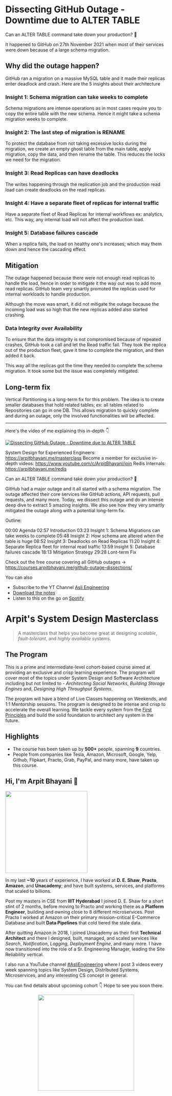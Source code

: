 Dissecting GitHub Outage - Downtime due to ALTER TABLE
===


Can an ALTER TABLE command take down your production? 🤯

It happened to GitHub on 27th November 2021 when most of their services were down because of a large schema migration.

## Why did the outage happen?

GitHub ran a migration on a massive MySQL table and it made their replicas enter deadlock and crash. Here are the 5 insights about their architecture

### Insight 1: Schema migration can take weeks to complete

Schema migrations are intense operations as in most cases require you to copy the entire table with the new schema. Hence it might take a schema migration weeks to complete.

### Insight 2: The last step of migration is RENAME

To protect the database from not taking excessive locks during the migration, we create an empty ghost table from the main table, apply migration, copy the data, and then rename the table. This reduces the locks we need for the migration.

### Insight 3: Read Replicas can have deadlocks

The writes happening through the replication job and the production read load can create deadlocks on the read replicas.

### Insight 4: Have a separate fleet of replicas for internal traffic

Have a separate fleet of Read Replicas for internal workflows ex: analytics, etc. This way, any internal load will not affect the production load.

### Insight 5: Database failures cascade

When a replica fails, the load on healthy one's increases; which may them down and hence the cascading effect.

## Mitigation

The outage happened because there were not enough read replicas to handle the load, hence in order to mitigate it the way out was to add more read replicas. GitHub team very smartly promoted the replicas used for internal workloads to handle production.

Although the move was smart, it did not mitigate the outage because the incoming load was so high that the new replicas added also started crashing.

### Data Integrity over Availability

To ensure that the data integrity is not compromised because of repeated crashes, GitHub took a call and let the Read traffic fail. They took the replica out of the production fleet, gave it time to complete the migration, and then added it back.

This way all the replicas got the time they needed to complete the schema migration. It took some but the issue was completely mitigated.

## Long-term fix

Vertical Partitioning is a long-term fix for this problem. The idea is to create smaller databases that hold related tables; ex: all tables related to Repositories can go in one DB. This allows migration to quickly complete and during an outage, only the involved functionalities will be affected.
<hr />


<p>Here's the video of me explaining this in-depth 👇‍</p>

[![Dissecting GitHub Outage - Downtime due to ALTER TABLE](https://i.ytimg.com/vi/82Xywy74kfE/mqdefault.jpg)](https://www.youtube.com/watch?v=82Xywy74kfE)

System Design for Experienced Engineers: https://arpitbhayani.me/masterclass
Become a member for exclusive in-depth videos: https://www.youtube.com/c/ArpitBhayani/join
Redis Internals: https://arpitbhayani.me/redis

Can an ALTER TABLE command take down your production? 🤯

GitHub had a major outage and it all started with a schema migration. The outage affected their core services like GitHub actions, API requests, pull requests, and many more. Today, we dissect this outage and do an intense deep dive to extract 5 amazing insights. We also see how they very smartly mitigated the outage along with a potential long-term fix. 

Outline:

00:00 Agenda
02:57 Introduction
03:23 Insight 1: Schema Migrations can take weeks to complete
05:48 Insight 2: How schema are altered when the table is huge
08:52 Insight 3: Deadlocks on Read Replicas
11:20 Insight 4: Separate Replica fleet for internal read traffic
13:59 Insight 5: Database failures cascade
18:13 Mitigation Strategy
29:28 Lont-term Fix

Check out the free course covering all GitHub outages →  https://courses.arpitbhayani.me/github-outage-dissections/

You can also
 - Subscribe to the YT Channel [Asli Engineering](https://youtube.com/c/ArpitBhayani)
 - [Download the notes](https://drive.google.com/file/d/14jdP8o2wFZYL0iFtsCbqKr3jEX0QstaY/view?usp=sharing)
 - Listen to this on the go on [Spotify](https://open.spotify.com/show/7qMoamm2iZQrsPVm6IQLoD)

# Arpit's System Design Masterclass

> A masterclass that helps you become great at designing _scalable_, _fault-tolerant_, and _highly available_ systems.

## The Program

This is a prime and intermediate-level cohort-based course aimed at providing an exclusive and crisp learning experience. The program will cover most of the topics under System Design and Software Architecture including but not limited to - _Architecting Social Networks_, _Building Storage Engines_ and, _Designing High Throughput Systems_.

The program will have a blend of Live Classes happening on Weekends, and 1:1 Mentorship sessions. The program is designed to be intense and crisp to accelerate the overall learning. We tackle every system from the [First Principles](https://en.wikipedia.org/wiki/First_principle) and build the solid foundation to architect any system in the future.


## Highlights

 - The course has been taken up by __500+__ people, spanning __9__ countries.
 - People from companies like Tesla, Amazon, Microsoft, Google, Yelp, Github, Flipkart, Practo, Grab, PayPal, and many more, have taken up this course.


## Hi, I'm Arpit Bhayani 👋

<img width="256px" src="https://arpitbhayani.me/static/img/arpit.jpg" />

In my last **~10** years of experience, I have worked at **D. E. Shaw**, **Practo**, **Amazon**, and **Unacademy**; and have built systems, services, and platforms that scaled to billions.

Post my masters in CSE from **IIIT Hyderabad** I joined D. E. Shaw for a short stint of 2 months, before moving to Practo and working there as a **Platform Engineer**, building and owning close to 8 different microservices. Post Practo I worked at Amazon on their primary mission-critical E-Commerce Database and built **Data Pipelines** that cold tiered the stale data.

After quitting Amazon in 2018, I joined Unacademy as their first **Technical Architect** and there I designed, built, managed, and scaled services like _Search_, _Notification_, _Logging_, _Deployment Engine_, and many more. I have now transitioned into the role of a Sr. Engineering Manager, leading the Site Reliability vertical.

I also run a YouTube channel [#AsliEngineering](https://www.youtube.com/c/ArpitBhayani) where I post 3 videos every week spanning topics like System Design, Distributed Systems, Microservices, and any interesting CS concept in general.

You can find details about upcoming cohort 👇‍ Hope to see you soon there.

<center>
<a target="_blank" href="https://arpitbhayani.me/masterclass">
<img src="https://user-images.githubusercontent.com/4745789/137859181-d4499cf4-ce65-4466-8b88-a078ece0f081.PNG" width="300px" />
</a>
</center>